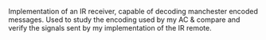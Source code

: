 Implementation of an IR receiver, capable of decoding manchester encoded messages.
Used to study the encoding used by my AC & compare and verify the signals sent by my implementation of the IR remote.

